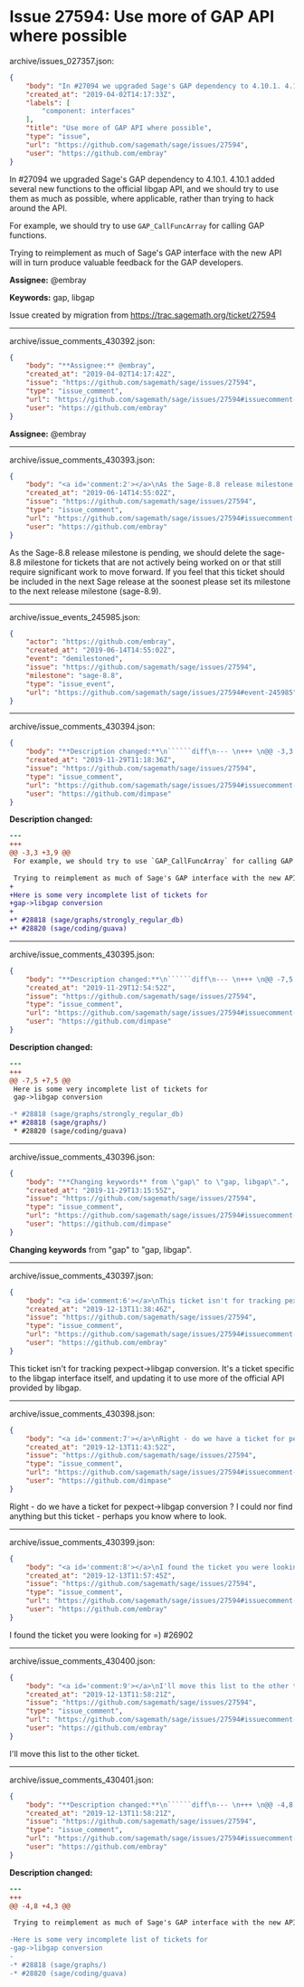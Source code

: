 # Issue 27594: Use more of GAP API where possible

archive/issues_027357.json:
```json
{
    "body": "In #27094 we upgraded Sage's GAP dependency to 4.10.1. 4.10.1 added several new functions to the official libgap API, and we should try to use them as much as possible, where applicable, rather than trying to hack around the API.\n\nFor example, we should try to use `GAP_CallFuncArray` for calling GAP functions.\n\nTrying to reimplement as much of Sage's GAP interface with the new API will in turn produce valuable feedback for the GAP developers. \n\n\n**Assignee:** @embray\n\n**Keywords:** gap, libgap\n\nIssue created by migration from https://trac.sagemath.org/ticket/27594\n\n",
    "created_at": "2019-04-02T14:17:33Z",
    "labels": [
        "component: interfaces"
    ],
    "title": "Use more of GAP API where possible",
    "type": "issue",
    "url": "https://github.com/sagemath/sage/issues/27594",
    "user": "https://github.com/embray"
}
```
In #27094 we upgraded Sage's GAP dependency to 4.10.1. 4.10.1 added several new functions to the official libgap API, and we should try to use them as much as possible, where applicable, rather than trying to hack around the API.

For example, we should try to use `GAP_CallFuncArray` for calling GAP functions.

Trying to reimplement as much of Sage's GAP interface with the new API will in turn produce valuable feedback for the GAP developers. 


**Assignee:** @embray

**Keywords:** gap, libgap

Issue created by migration from https://trac.sagemath.org/ticket/27594





---

archive/issue_comments_430392.json:
```json
{
    "body": "**Assignee:** @embray",
    "created_at": "2019-04-02T14:17:42Z",
    "issue": "https://github.com/sagemath/sage/issues/27594",
    "type": "issue_comment",
    "url": "https://github.com/sagemath/sage/issues/27594#issuecomment-430392",
    "user": "https://github.com/embray"
}
```

**Assignee:** @embray



---

archive/issue_comments_430393.json:
```json
{
    "body": "<a id='comment:2'></a>\nAs the Sage-8.8 release milestone is pending, we should delete the sage-8.8 milestone for tickets that are not actively being worked on or that still require significant work to move forward.  If you feel that this ticket should be included in the next Sage release at the soonest please set its milestone to the next release milestone (sage-8.9).",
    "created_at": "2019-06-14T14:55:02Z",
    "issue": "https://github.com/sagemath/sage/issues/27594",
    "type": "issue_comment",
    "url": "https://github.com/sagemath/sage/issues/27594#issuecomment-430393",
    "user": "https://github.com/embray"
}
```

<a id='comment:2'></a>
As the Sage-8.8 release milestone is pending, we should delete the sage-8.8 milestone for tickets that are not actively being worked on or that still require significant work to move forward.  If you feel that this ticket should be included in the next Sage release at the soonest please set its milestone to the next release milestone (sage-8.9).



---

archive/issue_events_245985.json:
```json
{
    "actor": "https://github.com/embray",
    "created_at": "2019-06-14T14:55:02Z",
    "event": "demilestoned",
    "issue": "https://github.com/sagemath/sage/issues/27594",
    "milestone": "sage-8.8",
    "type": "issue_event",
    "url": "https://github.com/sagemath/sage/issues/27594#event-245985"
}
```



---

archive/issue_comments_430394.json:
```json
{
    "body": "**Description changed:**\n``````diff\n--- \n+++ \n@@ -3,3 +3,9 @@\n For example, we should try to use `GAP_CallFuncArray` for calling GAP functions.\n \n Trying to reimplement as much of Sage's GAP interface with the new API will in turn produce valuable feedback for the GAP developers. \n+\n+Here is some very incomplete list of tickets for\n+gap->libgap conversion\n+\n+* #28818 (sage/graphs/strongly_regular_db)\n+* #28820 (sage/coding/guava)\n``````\n",
    "created_at": "2019-11-29T11:18:36Z",
    "issue": "https://github.com/sagemath/sage/issues/27594",
    "type": "issue_comment",
    "url": "https://github.com/sagemath/sage/issues/27594#issuecomment-430394",
    "user": "https://github.com/dimpase"
}
```

**Description changed:**
``````diff
--- 
+++ 
@@ -3,3 +3,9 @@
 For example, we should try to use `GAP_CallFuncArray` for calling GAP functions.
 
 Trying to reimplement as much of Sage's GAP interface with the new API will in turn produce valuable feedback for the GAP developers. 
+
+Here is some very incomplete list of tickets for
+gap->libgap conversion
+
+* #28818 (sage/graphs/strongly_regular_db)
+* #28820 (sage/coding/guava)
``````




---

archive/issue_comments_430395.json:
```json
{
    "body": "**Description changed:**\n``````diff\n--- \n+++ \n@@ -7,5 +7,5 @@\n Here is some very incomplete list of tickets for\n gap->libgap conversion\n \n-* #28818 (sage/graphs/strongly_regular_db)\n+* #28818 (sage/graphs/)\n * #28820 (sage/coding/guava)\n``````\n",
    "created_at": "2019-11-29T12:54:52Z",
    "issue": "https://github.com/sagemath/sage/issues/27594",
    "type": "issue_comment",
    "url": "https://github.com/sagemath/sage/issues/27594#issuecomment-430395",
    "user": "https://github.com/dimpase"
}
```

**Description changed:**
``````diff
--- 
+++ 
@@ -7,5 +7,5 @@
 Here is some very incomplete list of tickets for
 gap->libgap conversion
 
-* #28818 (sage/graphs/strongly_regular_db)
+* #28818 (sage/graphs/)
 * #28820 (sage/coding/guava)
``````




---

archive/issue_comments_430396.json:
```json
{
    "body": "**Changing keywords** from \"gap\" to \"gap, libgap\".",
    "created_at": "2019-11-29T13:15:55Z",
    "issue": "https://github.com/sagemath/sage/issues/27594",
    "type": "issue_comment",
    "url": "https://github.com/sagemath/sage/issues/27594#issuecomment-430396",
    "user": "https://github.com/dimpase"
}
```

**Changing keywords** from "gap" to "gap, libgap".



---

archive/issue_comments_430397.json:
```json
{
    "body": "<a id='comment:6'></a>\nThis ticket isn't for tracking pexpect->libgap conversion.  It's a ticket specific to the libgap interface itself, and updating it to use more of the official API provided by libgap.",
    "created_at": "2019-12-13T11:38:46Z",
    "issue": "https://github.com/sagemath/sage/issues/27594",
    "type": "issue_comment",
    "url": "https://github.com/sagemath/sage/issues/27594#issuecomment-430397",
    "user": "https://github.com/embray"
}
```

<a id='comment:6'></a>
This ticket isn't for tracking pexpect->libgap conversion.  It's a ticket specific to the libgap interface itself, and updating it to use more of the official API provided by libgap.



---

archive/issue_comments_430398.json:
```json
{
    "body": "<a id='comment:7'></a>\nRight - do we have a ticket for pexpect->libgap conversion ? I could nor find anything but this ticket - perhaps you know where to look.",
    "created_at": "2019-12-13T11:43:52Z",
    "issue": "https://github.com/sagemath/sage/issues/27594",
    "type": "issue_comment",
    "url": "https://github.com/sagemath/sage/issues/27594#issuecomment-430398",
    "user": "https://github.com/dimpase"
}
```

<a id='comment:7'></a>
Right - do we have a ticket for pexpect->libgap conversion ? I could nor find anything but this ticket - perhaps you know where to look.



---

archive/issue_comments_430399.json:
```json
{
    "body": "<a id='comment:8'></a>\nI found the ticket you were looking for =) #26902",
    "created_at": "2019-12-13T11:57:45Z",
    "issue": "https://github.com/sagemath/sage/issues/27594",
    "type": "issue_comment",
    "url": "https://github.com/sagemath/sage/issues/27594#issuecomment-430399",
    "user": "https://github.com/embray"
}
```

<a id='comment:8'></a>
I found the ticket you were looking for =) #26902



---

archive/issue_comments_430400.json:
```json
{
    "body": "<a id='comment:9'></a>\nI'll move this list to the other ticket.",
    "created_at": "2019-12-13T11:58:21Z",
    "issue": "https://github.com/sagemath/sage/issues/27594",
    "type": "issue_comment",
    "url": "https://github.com/sagemath/sage/issues/27594#issuecomment-430400",
    "user": "https://github.com/embray"
}
```

<a id='comment:9'></a>
I'll move this list to the other ticket.



---

archive/issue_comments_430401.json:
```json
{
    "body": "**Description changed:**\n``````diff\n--- \n+++ \n@@ -4,8 +4,3 @@\n \n Trying to reimplement as much of Sage's GAP interface with the new API will in turn produce valuable feedback for the GAP developers. \n \n-Here is some very incomplete list of tickets for\n-gap->libgap conversion\n-\n-* #28818 (sage/graphs/)\n-* #28820 (sage/coding/guava)\n``````\n",
    "created_at": "2019-12-13T11:58:21Z",
    "issue": "https://github.com/sagemath/sage/issues/27594",
    "type": "issue_comment",
    "url": "https://github.com/sagemath/sage/issues/27594#issuecomment-430401",
    "user": "https://github.com/embray"
}
```

**Description changed:**
``````diff
--- 
+++ 
@@ -4,8 +4,3 @@
 
 Trying to reimplement as much of Sage's GAP interface with the new API will in turn produce valuable feedback for the GAP developers. 
 
-Here is some very incomplete list of tickets for
-gap->libgap conversion
-
-* #28818 (sage/graphs/)
-* #28820 (sage/coding/guava)
``````


